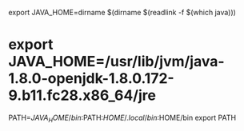 export JAVA_HOME=dirname $(dirname $(readlink -f $(which java)))
# export JAVA_HOME=/usr/lib/jvm/java-1.8.0-openjdk-1.8.0.172-9.b11.fc28.x86_64/jre
PATH=$JAVA_HOME/bin:$PATH:$HOME/.local/bin:$HOME/bin
export PATH
